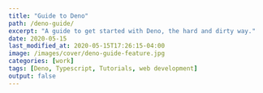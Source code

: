 ```yaml
---
title: "Guide to Deno"
path: /deno-guide/
excerpt: "A guide to get started with Deno, the hard and dirty way."
date: 2020-05-15
last_modified_at: 2020-05-15T17:26:15-04:00
image: /images/cover/deno-guide-feature.jpg
categories: [work]
tags: [Deno, Typescript, Tutorials, web development]
output: false
---
```


